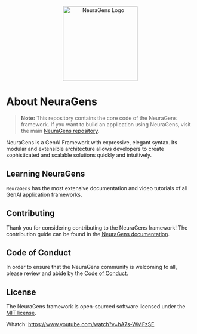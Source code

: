 <div align="center">
<img src="https://github.com/user-attachments/assets/22ba3d37-48ec-4f9d-9b61-ed25580bc808" width="200px" alt="NeuraGens Logo" style="max-width: 100%" />
</div>

# About NeuraGens

> **Note:** This repository contains the core code of the NeuraGens framework. If you want to build an application using NeuraGens, visit the main [NeuraGens repository](https://github.com/neuragens).

NeuraGens is a GenAI Framework with expressive, elegant syntax. Its modular and extensible architecture allows developers to create sophisticated and scalable solutions quickly and intuitively.

## Learning NeuraGens

`NeuraGens` has the most extensive documentation and video tutorials of all GenAI application frameworks.

## Contributing

Thank you for considering contributing to the NeuraGens framework! The contribution guide can be found in the [NeuraGens documentation](https://neuragens.com/docs/contributions).

## Code of Conduct

In order to ensure that the NeuraGens community is welcoming to all, please review and abide by the [Code of Conduct](https://neuragens.com/docs/contributions#code-of-conduct).

## License

The NeuraGens framework is open-sourced software licensed under the [MIT license](LICENSE.md).

Whatch: https://www.youtube.com/watch?v=hA7s-WMFzSE